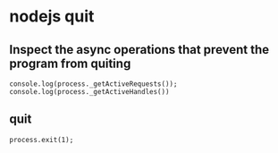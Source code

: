 # nodejs quit


## Inspect the async operations that prevent the program from quiting

```
console.log(process._getActiveRequests());
console.log(process._getActiveHandles())
```

## quit

```
process.exit(1);
```